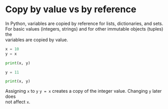 # Copy by value vs by reference

In Python, variables are copied by reference for lists, dictionaries, and sets.  
For basic values (integers, strings) and for other immutable objects (tuples) the  
variables are copied by value.  

```python
x = 10 
y = x

print(x, y)

y = 11

print(x, y)
```

Assigning `x` to `y` `y = x` creates a copy of the integer value.  Changing `y` later does  
not affect `x`.  
